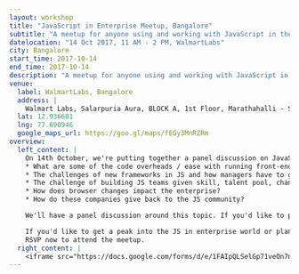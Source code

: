 ```yaml
---
layout: workshop
title: "JavaScript in Enterprise Meetup, Bangalore"
subtitle: "A meetup for anyone using and working with JavaScript in the enterprise sector."
datelocation: "14 Oct 2017, 11 AM - 2 PM, WalmartLabs"
city: Bangalore
start_time: 2017-10-14
end_time: 2017-10-14
description: "A meetup for anyone using and working with JavaScript in enterprise."
venue:
  label: WalmartLabs, Bangalore
  address: |
    Walmart Labs, Salarpuria Aura, BLOCK A, 1st Floor, Marathahalli - Sarjapur Outer Ring Rd, Kaverappa Layout, Kadubeesanahalli, Bengaluru, Karnataka 560103, India
  lat: 12.936681
  lng: 77.690946
  google_maps_url: https://goo.gl/maps/fEGy3MnRZRm
overview:
  left_content: |
    On 14th October, we're putting together a panel discussion on JavaScript in the enterprise world. The purpose of putting this panel together is to bring engineering managers and leaders from large companies to talk about the following topics-
    * What are some of the code overheads / ease with running front-ends and backend with JS.
    * The challenges of new frameworks in JS and how managers have to get their teams to adapt – what kind of tech debts and overheads have to be dealt with in the process?
    * The challenge of building JS teams given skill, talent pool, changing frameworks and the need to have engineers who understand front-end and backend with JS. 
    * How does browser changes impact the enterprise?
    * How do these companies give back to the JS community?

    We'll have a panel discussion around this topic. If you'd like to propose a flash talk(5-7 minutes) on how your enterprise is using JS, please write to shreyaskutty@hasgeek.com.

    If you'd like to get a peak into the JS in enterprise world or plan to grow your JS team in an enterprise, this meetup is a great place to talk to practitioners. 
    RSVP now to attend the meetup.
  right_content: |
    <iframe src="https://docs.google.com/forms/d/e/1FAIpQLSelGp71veOn7n5hgY6Khziwb6Pm0XSPAsYO1UVDM57ylMSuKA/viewform?embedded=true" frameborder="0" marginheight="0" marginwidth="0" style="width:100%; height:45rem;">Loading...</iframe>
---
```

